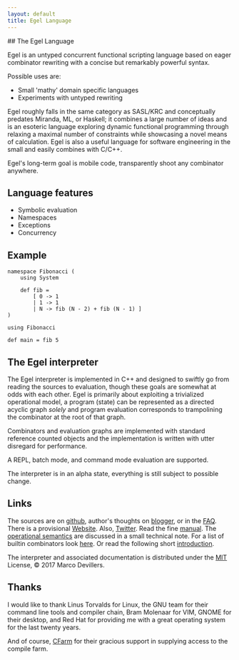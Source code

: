 ```yaml
---
layout: default
title: Egel Language
---
```

<html markdown="1">
<head>
<link rel="stylesheet" href="css/main.css">
</head>
<body markdown="1">
## The Egel Language

Egel is an untyped concurrent functional scripting language based on eager combinator rewriting with
a concise but remarkably powerful syntax.

Possible uses are:

+ Small 'mathy' domain specific languages
+ Experiments with untyped rewriting

Egel roughly falls in the same category as SASL/KRC and conceptually predates Miranda, ML, or Haskell; it combines a large number of ideas and is an esoteric language exploring dynamic functional programming through relaxing a maximal number of constraints while showcasing a novel means of calculation. Egel is also a useful language for software engineering in the small and easily combines with C/C++.

Egel's long-term goal is mobile code, transparently shoot any combinator anywhere.

## Language features

+ Symbolic evaluation
+ Namespaces
+ Exceptions
+ Concurrency

## Example

```egel
namespace Fibonacci (
    using System
  
    def fib =
        [ 0 -> 1
        | 1 -> 1
        | N -> fib (N - 2) + fib (N - 1) ]
)

using Fibonacci

def main = fib 5
```

## The Egel interpreter

The Egel interpreter is implemented in C++ and designed to swiftly go 
from reading the sources to evaluation, though these goals are somewhat
at odds with each other. Egel is primarily about exploiting a trivialized 
operational model, a program (state) can be represented as a directed
acyclic graph _solely_ and program evaluation corresponds to trampolining
the combinator at the root of that graph.

Combinators and evaluation graphs are implemented with standard reference counted
objects and the implementation is written with utter disregard
for performance.

A REPL, batch mode, and command mode evaluation are supported.

The interpreter is in an alpha state, everything is still subject to possible change.

## Links

The sources are on [github](https://github.com/egel-lang/),
author's thoughts on [blogger](https://egel-language.blogspot.nl/),
or in the [FAQ](https://egel-lang.github.io/FAQ.html).
There is a provisional [Website](https://egel.dev).
Also, [Twitter](https://twitter.com/egel_language/).
Read the fine [manual](https://egel-lang.github.io/egel.1.html).
The [operational semantics](https://github.com/egel-lang/egel-tex/blob/master/semantics/semantics.pdf) 
are discussed in a small technical note. 
For a list of builtin combinators look [here](https://github.com/egel-lang/egel-gen/blob/main/combs.md).
Or read the following short [introduction](http://egel.readthedocs.io).

The interpreter and associated documentation is distributed under 
the [MIT](https://github.com/egel-lang/egel/blob/master/LICENSE.md) License, 
© 2017 Marco Devillers.

## Thanks

I would like to thank Linus Torvalds for Linux, the GNU team for their
command line tools and compiler chain, Bram Molenaar for
VIM, GNOME for their desktop, and Red Hat for providing me with a 
great operating system for the last twenty years.

And of course, [CFarm](https://cfarm.tetaneutral.net/) for their gracious support in
supplying access to the compile farm.

</body>
</html>


